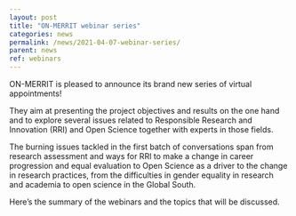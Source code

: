 ```yaml
---
layout: post
title: "ON-MERRIT webinar series"
categories: news
permalink: /news/2021-04-07-webinar-series/
parent: news
ref: webinars
---
```

ON-MERRIT is pleased to announce its brand new series of virtual appointments! 

They aim at presenting the project objectives and results on the one hand and to explore several issues related to Responsible Research and Innovation (RRI) and Open Science together with experts in those fields. 

The burning issues tackled in the first batch of conversations span from research assessment and ways for RRI to make a change in career progression and equal evaluation to Open Science as a driver to the change in research practices, from the difficulties in gender equality in research and academia to open science in the Global South.

Here’s the summary of the webinars and the topics that will be discussed.
